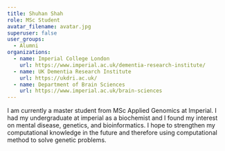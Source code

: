 ```yaml
---
title: Shuhan Shah
role: MSc Student
avatar_filename: avatar.jpg
superuser: false
user_groups:
  - Alumni
organizations:
  - name: Imperial College London
    url: https://www.imperial.ac.uk/dementia-research-institute/
  - name: UK Dementia Research Institute
    url: https://ukdri.ac.uk/
  - name: Department of Brain Sciences
    url: https://www.imperial.ac.uk/brain-sciences
---
```

I am currently a master student from MSc Applied Genomics at Imperial. I had my undergraduate at imperial as a biochemist and I found my interest on mental disease, genetics, and bioinformatics. I hope to strengthen my computational knowledge in the future and therefore using computational method to solve genetic problems.